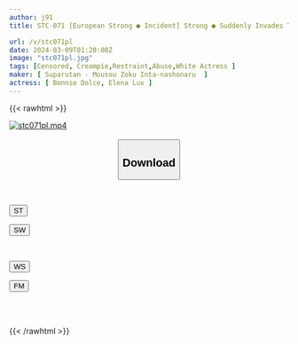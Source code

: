 ```yaml
---
author: j91
title: STC-071 [European Strong ● Incident] Strong ● Suddenly Invades The Room Where Two Blonde Women Are Sharing A Room And Attacks Them! The Whole Story Of Being Raped, Humiliated, And Raped In A Strong Manner At The Same Time.

url: /v/stc071pl
date: 2024-03-09T01:20:00Z
image: "stc071pl.jpg"
tags: [Censored, Creampie,Restraint,Abuse,White Actress	]
maker: [ Suparutan - Mousou Zoku Inta-nashonaru  ]
actress: [ Bonnie Dolce, Elena Lux ]
---
```



{{< rawhtml >}}

<div class="video" data-videoid="zwbKQwBL7KSYa7K">
    <a href="javascript:;">
        <img src="/v/stc071pl/stc071pl.jpg" width="WIDTH" height="HEIGHT" alt="stc071pl.mp4" loading="lazy">
    </a>
</div>

<script type="text/javascript" src="https://j91.asia/asset/on-demand-st.js"></script>

<br>
  <link rel="stylesheet" href="https://j91.asia/asset/bs5.css">
  
  <center>
  <button class="btn btn-primary" type="button" data-bs-toggle="collapse" data-bs-target=".multi-collapse" aria-expanded="false" aria-controls="multiCollapseExample1 multiCollapseExample2"><h2>Download</h2></button></center>
</p>
<div class="row">
  <div class="col">
    <div class="collapse multi-collapse" id="multiCollapseExample1">
      <div class="card card-body">
	      	      <br>
<div class="buttons">  
<p><a href="https://streamtape.to/v/zwbKQwBL7KSYa7K" target="_blank"><button class="btn-hover color-3"><i class="fa fa-download"></i> ST</button></a></p>
<p><a href="https://cdnwish.com/fzpi2dabqx3j" target="_blank"><button class="btn-hover color-2"><i class="fa fa-download"></i> SW</button></a></p></div>
    </div>
  </div>
</div>
  <div class="col">
    <div class="collapse multi-collapse" id="multiCollapseExample2">
      <div class="card card-body">
	      <br>
<div class="buttons">
<p><a href="javascript:;"><button class="btn-hover color-9"><i class="fa fa-download"></i> WS</button></a></p>
<p><a href="javascript:;"><button class="btn-hover color-8"><i class="fa fa-download"></i> FM</button></a></p></div>
<br><br>
      </div>
    </div>
  </div>
</div>

{{< /rawhtml >}}